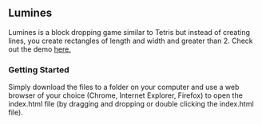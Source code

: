 ## Lumines ##
Lumines is a block dropping game similar to Tetris but instead of creating lines, you create rectangles of length and width and greater than 2. Check out the demo [here.](http://tripham.lumines.s3-website-us-east-1.amazonaws.com/)

### Getting Started ###
Simply download the files to a folder on your computer and use a web browser of your choice (Chrome, Internet Explorer, Firefox) 
to open the index.html file (by dragging and dropping or double clicking the index.html file). 
